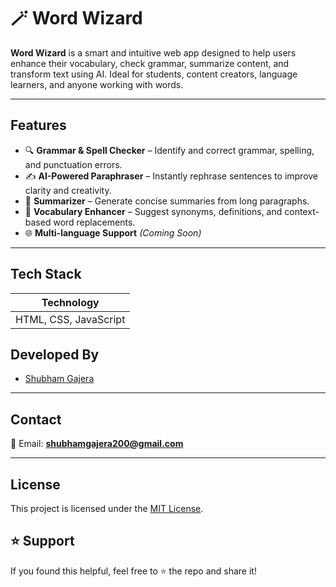 
# 🪄 Word Wizard

**Word Wizard** is a smart and intuitive web app designed to help users enhance their vocabulary, check grammar, summarize content, and transform text using AI. Ideal for students, content creators, language learners, and anyone working with words.

---

##  Features

- 🔍 **Grammar & Spell Checker** – Identify and correct grammar, spelling, and punctuation errors.
- ✍️ **AI-Powered Paraphraser** – Instantly rephrase sentences to improve clarity and creativity.
- 🧠 **Summarizer** – Generate concise summaries from long paragraphs.
- 🧾 **Vocabulary Enhancer** – Suggest synonyms, definitions, and context-based word replacements.
- 🌐 **Multi-language Support** *(Coming Soon)*

---

## Tech Stack

| Technology 
|------------|
 | HTML, CSS, JavaScript |



## Developed By

- [Shubham Gajera](https://www.linkedin.com/in/shubham-gajera-2135b8268)

---

## Contact

📧 Email: **shubhamgajera200@gmail.com**  

---

## License

This project is licensed under the [MIT License](LICENSE).


<!-- shubham -->
## ⭐️ Support
If you found this helpful, feel free to ⭐ the repo and share it!
